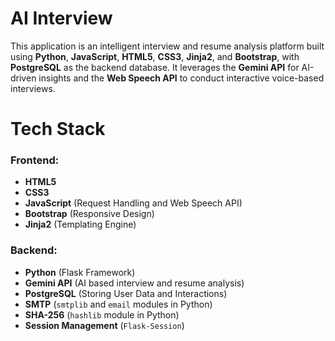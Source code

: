 <h1>AI Interview</h1>
This application is an intelligent interview and resume analysis platform built using <b>Python</b>, <b>JavaScript</b>, <b>HTML5</b>, <b>CSS3</b>, <b>Jinja2</b>, and <b>Bootstrap</b>, with <b>PostgreSQL</b> as the backend database. It leverages the <b>Gemini API</b> for AI-driven insights and the <b>Web Speech API</b> to conduct interactive voice-based interviews.

<h1>Tech Stack</h1>
<h3>Frontend:</h3>

- **HTML5**
- **CSS3**
- **JavaScript** (Request Handling and Web Speech API)
- **Bootstrap** (Responsive Design)
- **Jinja2** (Templating Engine)
<h3>Backend:</h3>

- **Python** (Flask Framework)
- **Gemini API** (AI based interview and resume analysis)
- **PostgreSQL** (Storing User Data and Interactions)
- **SMTP** (`smtplib` and `email` modules in Python)
- **SHA-256** (`hashlib` module in Python)
- **Session Management** (`Flask-Session`)

